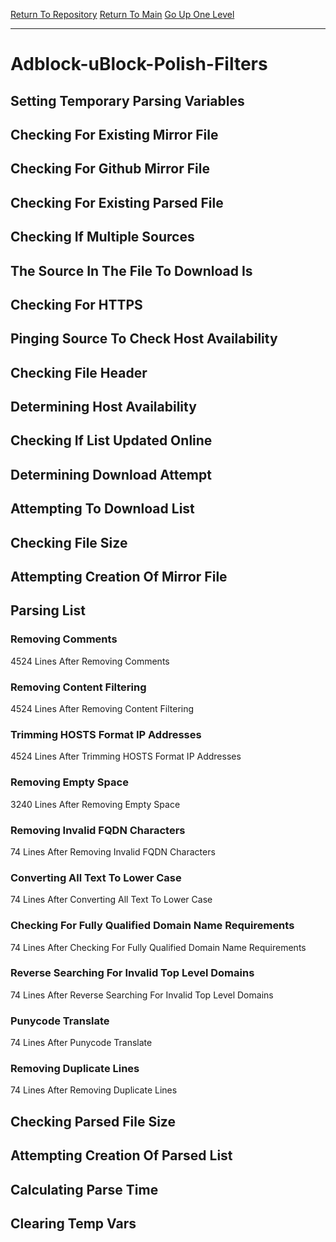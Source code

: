 [Return To Repository](https://github.com/deathbybandaid/piholeparser/)
[Return To Main](https://github.com/deathbybandaid/piholeparser/blob/master/RecentRunLogs/Mainlog.md)
[Go Up One Level](https://github.com/deathbybandaid/piholeparser/blob/master/RecentRunLogs/TopLevelScripts/30-Processing-External-Blacklists.md)
____________________________________
# Adblock-uBlock-Polish-Filters
## Setting Temporary Parsing Variables
## Checking For Existing Mirror File
## Checking For Github Mirror File
## Checking For Existing Parsed File
## Checking If Multiple Sources
## The Source In The File To Download Is
## Checking For HTTPS
## Pinging Source To Check Host Availability
## Checking File Header
## Determining Host Availability
## Checking If List Updated Online
## Determining Download Attempt
## Attempting To Download List
## Checking File Size
## Attempting Creation Of Mirror File
## Parsing List
### Removing Comments
4524 Lines After Removing Comments
### Removing Content Filtering
4524 Lines After Removing Content Filtering
### Trimming HOSTS Format IP Addresses
4524 Lines After Trimming HOSTS Format IP Addresses
### Removing Empty Space
3240 Lines After Removing Empty Space
### Removing Invalid FQDN Characters
74 Lines After Removing Invalid FQDN Characters
### Converting All Text To Lower Case
74 Lines After Converting All Text To Lower Case
### Checking For Fully Qualified Domain Name Requirements
74 Lines After Checking For Fully Qualified Domain Name Requirements
### Reverse Searching For Invalid Top Level Domains
74 Lines After Reverse Searching For Invalid Top Level Domains
### Punycode Translate
74 Lines After Punycode Translate
### Removing Duplicate Lines
74 Lines After Removing Duplicate Lines
## Checking Parsed File Size
## Attempting Creation Of Parsed List
## Calculating Parse Time
## Clearing Temp Vars
